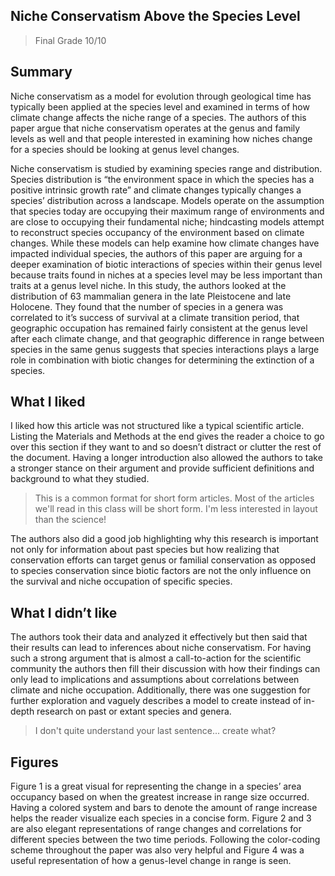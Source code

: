 ## Niche Conservatism Above the Species Level

> Final Grade 10/10

## Summary

Niche conservatism as a model for evolution through geological time has typically been applied at the species level and examined in terms of how climate change affects the niche range of a species.  The authors of this paper argue that niche conservatism operates at the genus and family levels as well and that people interested in examining how niches change for a species should be looking at genus level changes.  

Niche conservatism is studied by examining species range and distribution.  Species distribution is “the environment space in which the species has a positive intrinsic growth rate” and climate changes typically changes a species’ distribution across a landscape.  Models operate on the assumption that species today are occupying their maximum range of environments and are close to occupying their fundamental niche; hindcasting models attempt to reconstruct species occupancy of the environment based on climate changes.  While these models can help examine how climate changes have impacted individual species, the authors of this paper are arguing for a deeper examination of biotic interactions of species within their genus level because traits found in niches at a species level may be less important than traits at a genus level niche.  In this study, the authors looked at the distribution of 63 mammalian genera in the late Pleistocene and late Holocene.  They found that the number of species in a genera was correlated to it’s success of survival at a climate transition period, that geographic occupation has remained fairly consistent at the genus level after each climate change, and that geographic difference in range between species in the same genus suggests that species interactions plays a large role in combination with biotic changes for determining the extinction of a species.  

## What I liked

I liked how this article was not structured like a typical scientific article.  Listing the Materials and Methods at the end gives the reader a choice to go over this section if they want to and so doesn’t distract or clutter the rest of the document.  Having a longer introduction also allowed the authors to take a stronger stance on their argument and provide sufficient definitions and background to what they studied.   

> This is a common format for short form articles. Most of the articles we'll read in this class will be short form. I'm less interested in layout than the science!

The authors also did a good job highlighting why this research is important not only for information about past species but how realizing that conservation efforts can target genus or familial conservation as opposed to species conservation since biotic factors are not the only influence on the survival and niche occupation of specific species. 

## What I didn’t like

The authors took their data and analyzed it effectively but then said that their results can lead to inferences about niche conservatism.  For having such a strong argument that is almost a call-to-action for the scientific community the authors then fill their discussion with how their findings can only lead to implications and assumptions about correlations between climate and niche occupation.  Additionally, there was one suggestion for further exploration and vaguely describes a model to create instead of in-depth research on past or extant species and genera.

> I don't quite understand your last sentence... create what?

## Figures

Figure 1 is a great visual for representing the change in a species’ area occupancy based on when the greatest increase in range size occurred.  Having a colored system and bars to denote the amount of range increase helps the reader visualize each species in a concise form.  Figure 2 and 3 are also elegant representations of range changes and correlations for different species between the two time periods.  Following the color-coding scheme throughout the paper was also very helpful and Figure 4 was a useful representation of how a genus-level change in range is seen.
